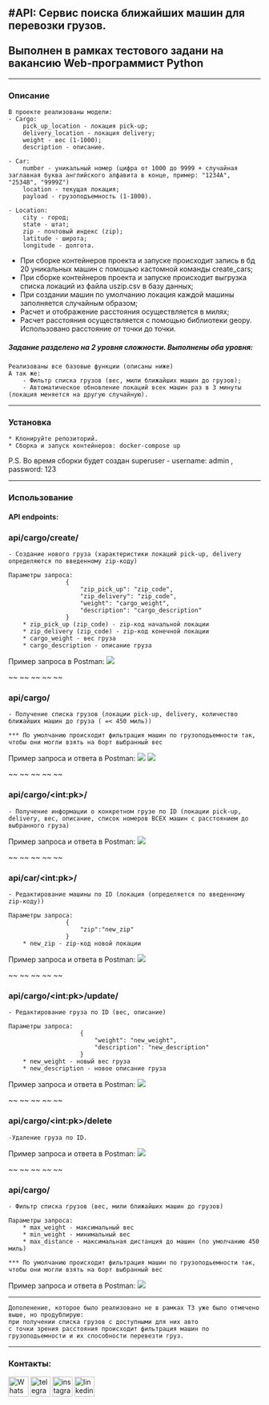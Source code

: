 ## #API: Сервис поиска ближайших машин для перевозки грузов. <br><br> Выполнен в рамках тестового задани на вакансию Web-программист Python

---

### Описание

    В проекте реализованы модели:
    - Cargo:
        pick_up_location - локация pick-up;
        delivery_location - локация delivery;
        weight - вес (1-1000);
        description - описание.

    - Car:
        number - уникальный номер (цифра от 1000 до 9999 + случайная заглавная буква английского алфавита в конце, пример: "1234A", "2534B", "9999Z")
        location - текущая локация;
        payload - грузоподъемность (1-1000).

    - Location:
        city - город;
        state - штат;
        zip - почтовый индекс (zip);
        latitude - широта;
        longitude - долгота.

* При сборке контейнеров проекта и запуске происходит запись в бд 20 уникальных машин с помошью кастомной команды create_cars;
* При сборке контейнеров проекта и запуске происходит выгрузка списка локаций из файла uszip.csv в базу данных;
* При создании машин по умолчанию локация каждой машины заполняется случайным образом;
* Расчет и отображение расстояния осуществляется в милях;
* Расчет расстояния осуществляется с помощью библиотеки geopy. Использовано расстояние от точки до точки.
    
<h5>Задание разделено на 2 уровня сложности. Выполнены оба уровня:</h5>
    
    Реализованы все базовые функции (описаны ниже)
    А так же:
        - Фильтр списка грузов (вес, мили ближайших машин до грузов);
        - Автоматическое обновление локаций всех машин раз в 3 минуты (локация меняется на другую случайную).


---

### Установка
    * Клонируйте репозиторий.
    * Сборка и запуск контейнеров: docker-compose up

P.S. Во время сборки будет создан superuser - username: admin , password: 123

---

### Использование
#### API endpoints:
### api/cargo/create/
    - Создание нового груза (характеристики локаций pick-up, delivery определяются по введенному zip-коду)
    
    Параметры запроса:
                    {
                        "zip_pick_up": "zip_code",
                        "zip_delivery": "zip_code",
                        "weight": "cargo_weight",
                        "description": "cargo_description"
                    }
        * zip_pick_up (zip_code) - zip-код начальной локации
        * zip_delivery (zip_code) - zip-код конечной локации
        * cargo_weight - вес груза
        * cargo_description - описание груза
<h7>Пример запроса в Postman:</h7>
<img src="images/create.png">

~~ ~~ ~~ ~~ ~~
### api/cargo/
    - Получение списка грузов (локации pick-up, delivery, количество ближайших машин до груза ( =< 450 миль))

    *** По умолчанию происходит фильтрация машин по грузоподьемности так, чтобы они могли взять на борт выбранный вес
<h7>Пример запроса и ответа в Postman:</h7>
<img src="images/get_cargos.png">
<img src="images/get_cargo.png">

~~ ~~ ~~ ~~ ~~
### api/cargo/\<int:pk>/ 
    - Получение информации о конкретном грузе по ID (локации pick-up, delivery, вес, описание, список номеров ВСЕХ машин с расстоянием до выбранного груза)
<h7>Пример запроса и ответа в Postman:</h7>
<img src="images/get_detail_cargo.png">

~~ ~~ ~~ ~~ ~~
### api/car/\<int:pk>/ 
    - Редактирование машины по ID (локация (определяется по введенному zip-коду))
    
    Параметры запроса:
                    {
                        "zip":"new_zip"
                    }
        * new_zip - zip-код новой локации

<h7>Пример запроса и ответа в Postman:</h7>
<img src="images/update_car.png">

~~ ~~ ~~ ~~ ~~
### api/cargo/\<int:pk>/update/ 
    - Редактирование груза по ID (вес, описание)
    
    Параметры запроса:
                        {
                            "weight": "new_weight",
                            "description": "new_description"
                        }
        * new_weight - новый вес груза
        * new_description - новое описание груза

<h7>Пример запроса и ответа в Postman:</h7>
<img src="images/update_cargo.png">

~~ ~~ ~~ ~~ ~~
### api/cargo/\<int:pk>/delete 
    -Удаление груза по ID.
<h7>Пример запроса и ответа в Postman:</h7>
<img src="images/delete_cargo.png">

~~ ~~ ~~ ~~ ~~
### api/cargo/
    - Фильтр списка грузов (вес, мили ближайших машин до грузов)

    Параметры запроса:
        * max_weight - максимальный вес
        * min_weight - минимальный вес
        * max_distance - максимальная дистанция до машин (по умолчанию 450 миль)

    *** По умолчанию происходит фильтрация машин по грузоподьемности так, чтобы они могли взять на борт выбранный вес

<h7>Пример запроса и ответа в Postman:</h7>
<img src="images/filter_cargo.png">


---

    Дополенение, которое было реализовано не в рамках ТЗ уже было отмечено выше, но продублирую:
    при получении списка грузов с доступными для них авто 
    с точки зрения расстояния происходит фильтрация машин по грузоподьемности и их способности перевезти груз.

---
### Контакты:
<a href="https://api.whatsapp.com/send?phone=79274444203"><img src="images/wa.png" alt="WhatsApp" width="40px"></a>
<a href="https://www.t.me/the_ugolkov/"><img src="images/tt.png" alt="telegram" width="40px"></a>
<a href="https://www.instagram.com/the_ugolkov/"><img src="images/inst.png" alt="instagram" width="40px"></a>
<a href="https://www.linkedin.com/in/mikhail-ugolkov-33a369270/"><img src="images/lin.png" alt="linkedin" width="40px"></a>
